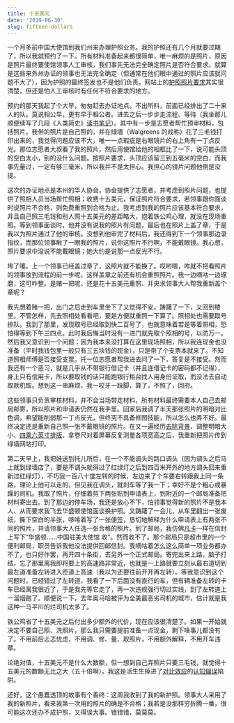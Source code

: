 ```yaml
---
title: 十五美元
date: '2019-06-30'
slug: fifteen-dollars
---
```


一个月多前中国大使馆到我们州来办理护照业务。我的护照还有几个月就要过期了，所以我就预约了一下。所有材料准备起来都很简单，唯一麻烦的是照片，原因是照片最终要使馆领事人工审核，我们事先无法完全确定照片是否符合要求。就算是这些来外州办证的领事也无法完全确定（但通常在他们眼中通过的照片应该就问题不大了），因为护照的最终签发也不是他们负责。网站上的[护照照片要求](https://ppt.mfa.gov.cn/appo/page/instruction.html)其实很清楚，但还是怕人工审核时有任何不符合要求的地方。

预约的那天我起了个大早，匆匆赶去办证地点。不出所料，前面已经排出了二十来人的队。莫说相公早，更有早于相公者。进去之后一步步走流程、等待（我坐那儿顺便续写了几段《人类简史》[读书笔记](/cn/2019/04/sapiens-notes/)）。其中有一步是志愿者帮忙预审材料，包括照片。我带的照片是自己照的，并在绿墙（Walgreens 的戏称）花了三毛钱打印出来的，我觉得问题应该不大，唯一一点瑕疵是右眼镜片的右上角有一丁点反光。那位志愿者大叔看了我的照片，然后用使馆给他的相框比了一下，说可能头顶的空白太小，别的没什么问题。按照片要求，头顶应该留三到五毫米的空白，而我事先量过，一定有够三毫米，所以我并不是太担心。我担心的镜片问题他倒是没提。

这次的办证地点是本州的华人协会，协会提供了志愿者，并考虑到照片问题，也提供了照相人员当场帮忙照相；收费十五美元，保证照片符合要求，若领事跟你面谈时说照片不合格，则免费重照到合格为止。我考虑到我的照片应该基本符合要求，并且自己照三毛钱和别人照十五美元的差距略大，抱着铁公鸡心理，就没在现场重照。等到领事面谈时，他并没有说我的照片有问题，最后也在照片上盖了章，于是我以为照片通过了他的审核。没想到他审完了材料后，我还得到下一个领事那边录指纹，而那位领事瞅了一眼我的照片，说你这照片不行啊，不能戴眼镜。我心想，照片要求中没说不能戴眼镜；她大约是说那一点反光不行。

垮了噻。上一个领事已经盖过章了，这照片就不能换了。哎哟喂，咋就不把看照片的领事放到流程的前一步呢，这样盖章之前还有机会重照照片。我一边嘀咕一边琢磨，这可咋整。是赌一把呢，还是花十五美元重照、并央求领事大人帮我重新盖个章呢？

我先想着赌一把，出门之后走到车里坐下了又觉得不安。踌躇了一下，又回到楼里。不管怎样，先去照相处看看吧，要是方便就重照一下算了。照相处也需要取号排队。我到了那里，发现取号已经取到快二百号了，也就意味着若是等着照相，恐怕得等到下午三四点。此时我后悔当时没有一进门就先取个照相的号，以防万一。然后我又意识到一个问题：因为我本来没打算在这里现场照相，所以我连现金也没准备（平时我钱包里一般只有三五块钱的现金），只是带了个支票本就来了。不知道照相师傅是否接受支票。托一位志愿者帮我进去问了一下，答复是不接受。然而我还有一个恶习，就是几乎从不带银行借记卡（并且连借记卡的密码都不记得），身上只有信用卡，所以要取钱的话只能跑银行柜台找人用身份证取，而没法去自动取款机取。想到这一串麻烦，我一咬牙一跺脚，算了，不照了，回府。

这些领事只负责审核材料，并不会当场带走材料，所有材料最终需要本人自己去邮局邮寄，所以照片和申请表仍然在我手里。回家后我调了半天那张照片的明暗对比色调，希望能削弱那一丁点反光，但终究不具备修图技能，所以怎么也弄不好。最终决定还是重新自己照一张不戴眼镜的照片。在又一遍经历[去除背景](/cn/2019/03/ugly-eyes/)、调整明暗大小、[四乘六英寸排版](https://cn.idphoto4you.com/)、拿卷尺对着屏幕反复测量各项宽高之后，我重新把照片传到绿墙网站打印。

第二天早上，我把娃送到托儿所后，在一个不能调头的路口调头（因为调头之后马上就到绿墙店了，要是不调头就得过了红绿灯之后到四百米开外的地方调头回来重新过红绿灯），不巧我一百八十度左转的时候，左边来了个车要右转跟我上同一条路，理论上他可以走的，但见我在调头，就刹车等了我一下；幸好不是个粗心或暴躁的司机。我取了照片，仔细着剪下两张贴到申请表上，到附近的一个邮局准备把材料寄出去。到了那边的停车场，我还是放心不下，怕领事觉得新的照片不是我本人、从而要求我飞去华盛顿使馆面谈换护照。又踌躇了一会儿，从车里翻出一张废纸，撕下空白的半张，哆嗦着写了一张便签，恳切地解释为什么申请表上有两张不同的照片，并请领事大人任选一张合格的照片。到了邮局，我仿佛[凡卡](https://baike.baidu.com/item/%E5%87%A1%E5%8D%A1/2289789)一样在信封上写下“华盛顿……中国驻美大使馆 收”。然而收不了。那个邮局只是超市里的一个便利邮局，职员告诉我他没法提供回邮信封。我嘀咕着怎么这么简单一项业务都办不了，也只好作罢，再开四十条街，去另外一个正式邮局。寄完出来上路，脑子打结，忘了那里离我即将要上的高速路非常近，也就是一上路就要立刻从最右道切到最左道准备左转进入匝道上高速（我以为还要往前开开再左转）。等我意识到这个问题时，已经错过了左转道，我看了一下后面没有直行的车，但有辆准备左转的卡车已经离我很近了，于是我先等它走了，再一次违规强行切过实线，到了左转道上一溜烟跑了。顺便说一下，去年奥马哈被评为全美最恶劣司机的城市，估计就是我这种一马平川的烂司机太多了。

铁公鸡省了十五美元之后付出多少额外的代价，现在应该很清楚了。如果一开始就决定不要自己照、洗照片，那么我只需要提前准备一点现金，剩下啥事儿都没有了。不用前后忐忑忧虑，不用调、修、量、取照片，不用额外解释，不用开车违章。

论绝对值，十五美元不是什么大数额，但一想到自己弄照片只要三毛钱，就觉得十五美元的数额无比之大（五十倍啊）。我这是活生生掉进了[对比效应](https://en.wikipedia.org/wiki/Contrast_effect)的[认知偏误](https://zh.wikipedia.org/wiki/%E8%AA%8D%E7%9F%A5%E5%81%8F%E8%AA%A4%E5%88%97%E8%A1%A8)陷阱。

还好，这个愚蠢透顶的故事有个善终：这周我收到了我的新护照。领事大人采用了我的新照片，看来我第一次用的照片的确是不合格；我若是没那样穷折腾一番，很可能这次还办不成护照，又得误大事。错错错，莫莫莫。
